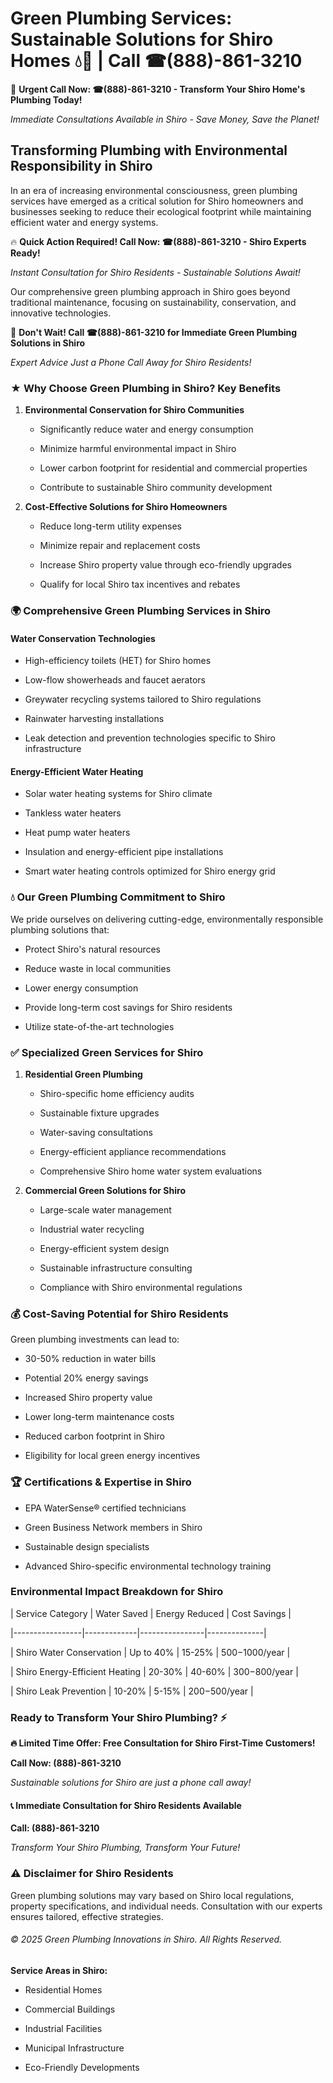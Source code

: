 # Green Plumbing Services: Sustainable Solutions for Shiro Homes 💧🌿 | Call ☎(888)-861-3210

🚨 **Urgent Call Now: ☎(888)-861-3210 - Transform Your Shiro Home's Plumbing Today!**
*Immediate Consultations Available in Shiro - Save Money, Save the Planet!*

## Transforming Plumbing with Environmental Responsibility in Shiro

In an era of increasing environmental consciousness, green plumbing services have emerged as a critical solution for Shiro homeowners and businesses seeking to reduce their ecological footprint while maintaining efficient water and energy systems. 

🔥 **Quick Action Required! Call Now: ☎(888)-861-3210 - Shiro Experts Ready!**
*Instant Consultation for Shiro Residents - Sustainable Solutions Await!*

Our comprehensive green plumbing approach in Shiro goes beyond traditional maintenance, focusing on sustainability, conservation, and innovative technologies.

🚨 **Don't Wait! Call ☎(888)-861-3210 for Immediate Green Plumbing Solutions in Shiro**
*Expert Advice Just a Phone Call Away for Shiro Residents!*

### ★ Why Choose Green Plumbing in Shiro? Key Benefits

1. **Environmental Conservation for Shiro Communities** 
   - Significantly reduce water and energy consumption
   - Minimize harmful environmental impact in Shiro
   - Lower carbon footprint for residential and commercial properties
   - Contribute to sustainable Shiro community development

2. **Cost-Effective Solutions for Shiro Homeowners** 
   - Reduce long-term utility expenses
   - Minimize repair and replacement costs
   - Increase Shiro property value through eco-friendly upgrades
   - Qualify for local Shiro tax incentives and rebates

### 🌍 Comprehensive Green Plumbing Services in Shiro

#### Water Conservation Technologies
- High-efficiency toilets (HET) for Shiro homes
- Low-flow showerheads and faucet aerators
- Greywater recycling systems tailored to Shiro regulations
- Rainwater harvesting installations
- Leak detection and prevention technologies specific to Shiro infrastructure

#### Energy-Efficient Water Heating
- Solar water heating systems for Shiro climate
- Tankless water heaters
- Heat pump water heaters
- Insulation and energy-efficient pipe installations
- Smart water heating controls optimized for Shiro energy grid

### 💧 Our Green Plumbing Commitment to Shiro

We pride ourselves on delivering cutting-edge, environmentally responsible plumbing solutions that:
- Protect Shiro's natural resources
- Reduce waste in local communities
- Lower energy consumption
- Provide long-term cost savings for Shiro residents
- Utilize state-of-the-art technologies

### ✅ Specialized Green Services for Shiro

1. **Residential Green Plumbing**
   - Shiro-specific home efficiency audits
   - Sustainable fixture upgrades
   - Water-saving consultations
   - Energy-efficient appliance recommendations
   - Comprehensive Shiro home water system evaluations

2. **Commercial Green Solutions for Shiro**
   - Large-scale water management
   - Industrial water recycling
   - Energy-efficient system design
   - Sustainable infrastructure consulting
   - Compliance with Shiro environmental regulations

### 💰 Cost-Saving Potential for Shiro Residents

Green plumbing investments can lead to:
- 30-50% reduction in water bills
- Potential 20% energy savings
- Increased Shiro property value
- Lower long-term maintenance costs
- Reduced carbon footprint in Shiro
- Eligibility for local green energy incentives

### 🏆 Certifications & Expertise in Shiro

- EPA WaterSense® certified technicians
- Green Business Network members in Shiro
- Sustainable design specialists
- Advanced Shiro-specific environmental technology training

### Environmental Impact Breakdown for Shiro

| Service Category | Water Saved | Energy Reduced | Cost Savings |
|-----------------|-------------|----------------|--------------|
| Shiro Water Conservation | Up to 40% | 15-25% | $500-$1000/year |
| Shiro Energy-Efficient Heating | 20-30% | 40-60% | $300-$800/year |
| Shiro Leak Prevention | 10-20% | 5-15% | $200-$500/year |

### Ready to Transform Your Shiro Plumbing? ⚡

**🔥 Limited Time Offer: Free Consultation for Shiro First-Time Customers!**

**Call Now: (888)-861-3210**
*Sustainable solutions for Shiro are just a phone call away!*

#### 📞 Immediate Consultation for Shiro Residents Available

**Call: (888)-861-3210**
*Transform Your Shiro Plumbing, Transform Your Future!*

### ⚠️ Disclaimer for Shiro Residents

Green plumbing solutions may vary based on Shiro local regulations, property specifications, and individual needs. Consultation with our experts ensures tailored, effective strategies.

###### © 2025 Green Plumbing Innovations in Shiro. All Rights Reserved.

**Service Areas in Shiro:** 
- Residential Homes
- Commercial Buildings
- Industrial Facilities
- Municipal Infrastructure
- Eco-Friendly Developments